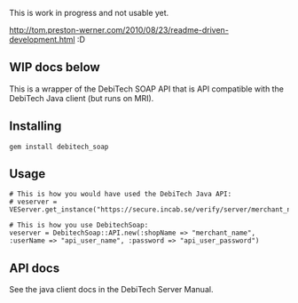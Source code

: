 This is work in progress and not usable yet.

http://tom.preston-werner.com/2010/08/23/readme-driven-development.html :D

WIP docs below
----

This is a wrapper of the DebiTech SOAP API that is API compatible with the DebiTech Java client (but runs on MRI). 

Installing
----

    gem install debitech_soap

Usage
----
 
    # This is how you would have used the DebiTech Java API:
    # veserver = VEServer.get_instance("https://secure.incab.se/verify/server/merchant_name")

    # This is how you use DebitechSoap:
    veserver = DebitechSoap::API.new(:shopName => "merchant_name", :userName => "api_user_name", :password => "api_user_password")

API docs
----

See the java client docs in the DebiTech Server Manual.

